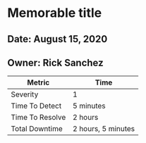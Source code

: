 # Memorable title

## Date: August 15, 2020
## Owner: Rick Sanchez

| Metric | Time |
| --- | --- |
| Severity | 1 |
| Time To Detect | 5 minutes |
| Time To Resolve | 2 hours |
| Total Downtime | 2 hours, 5 minutes |
